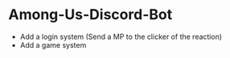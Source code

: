 # Among-Us-Discord-Bot

- Add a login system (Send a MP to the clicker of the reaction)
- Add a game system
